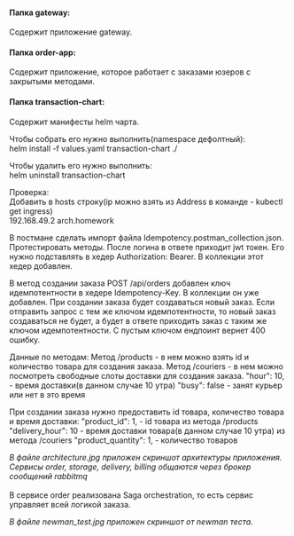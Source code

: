 <h4><b>Папка gateway:</b></h4>
Содержит приложение gateway.

<h4><b>Папка order-app:</b></h4>
Содержит приложение, которое работает с заказами юзеров с закрытыми методами.

<h4><b>Папка transaction-chart:</b></h4>
Содержит манифесты helm чарта. 

Чтобы собрать его нужно выполнить(namespace дефолтный):<br />
helm install -f values.yaml transaction-chart ./

Чтобы удалить его нужно выполнить:<br />
helm uninstall transaction-chart

Проверка:<br />
Добавить в hosts строку(ip можно взять из Address в команде - kubectl get ingress)<br />
192.168.49.2	arch.homework

В постмане сделать импорт файла Idempotency.postman_collection.json.
Протестировать методы. После логина в ответе приходит jwt токен. Его нужно подставлять в
хедер Authorization: Bearer. В коллекции этот хедер добавлен.

В метод создании заказа POST /api/orders добавлен ключ идемпотентности в хедере Idempotency-Key.
В коллекции он уже добавлен. При создании заказа будет создаваться новый заказ. Если отправить запрос
с тем же ключом идемпотентности, то новый заказ создаваться не будет, а будет в ответе приходить заказ
с таким же ключом идемпотентности. С пустым ключом ендпоинт вернет 400 ошибку.

Данные по методам:
Метод /products - в нем можно взять id и количество товара для создания заказа.
Метод /couriers - в нем можно посмотреть свободные слоты доставки для создания заказа.
"hour": 10, - время доставки(в данном случае 10 утра)
"busy": false - занят курьер или нет в это время

При создании заказа нужно предоставить id товара, количество товара и время доставки:
"product_id": 1, - id товара из метода /products 
"delivery_hour": 10 - время доставки товара(в данном случае 10 утра) из метода /couriers
"product_quantity": 1, - количество товаров 

<i>В файле architecture.jpg приложен скриншот архитектуры приложения. 
Сервисы order, storage, delivery, billing общаются через брокер сообщений rabbitmq</i>
<br /><br />
В сервисе order реализована Saga orchestration, то есть сервис управляет всей логикой заказа.

<i>В файле newman_test.jpg приложен скриншот от newman тестa.</i>